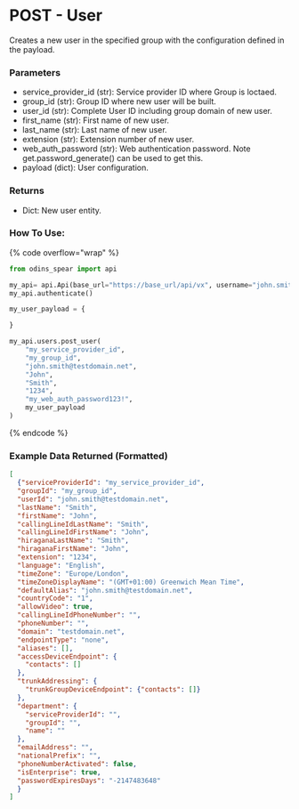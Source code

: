 # POST - User

Creates a new user in the specified group with the configuration defined in the payload.

### Parameters&#x20;

* service_provider_id (str): Service provider ID where Group is loctaed.
* group_id (str): Group ID where new user will be built.
* user_id (str): Complete User ID including group domain of new user.
* first_name (str): First name of new user.
* last_name (str): Last name of new user.
* extension (str): Extension number of new user.
* web_auth_password (str): Web authentication password. Note get.password_generate() can be used to get this.
* payload (dict): User configuration.

### Returns

* Dict: New user entity.

### How To Use:

{% code overflow="wrap" %}
```python
from odins_spear import api

my_api= api.Api(base_url="https://base_url/api/vx", username="john.smith", password="ODIN_INSTANCE_1")
my_api.authenticate()

my_user_payload = {

}

my_api.users.post_user(
    "my_service_provider_id", 
    "my_group_id", 
    "john.smith@testdomain.net",
    "John", 
    "Smith",
    "1234", 
    "my_web_auth_password123!", 
    my_user_payload
)
```
{% endcode %}

### Example Data Returned (Formatted)

```json
[
  {"serviceProviderId": "my_service_provider_id", 
  "groupId": "my_group_id", 
  "userId": "john.smith@testdomain.net", 
  "lastName": "Smith", 
  "firstName": "John", 
  "callingLineIdLastName": "Smith", 
  "callingLineIdFirstName": "John", 
  "hiraganaLastName": "Smith", 
  "hiraganaFirstName": "John", 
  "extension": "1234", 
  "language": "English", 
  "timeZone": "Europe/London", 
  "timeZoneDisplayName": "(GMT+01:00) Greenwich Mean Time", 
  "defaultAlias": "john.smith@testdomain.net", 
  "countryCode": "1", 
  "allowVideo": true, 
  "callingLineIdPhoneNumber": "", 
  "phoneNumber": "", 
  "domain": "testdomain.net", 
  "endpointType": "none", 
  "aliases": [], 
  "accessDeviceEndpoint": {
    "contacts": []
  },
  "trunkAddressing": {
    "trunkGroupDeviceEndpoint": {"contacts": []}
  },
  "department": {
    "serviceProviderId": "", 
    "groupId": "", 
    "name": ""
  }, 
  "emailAddress": "", 
  "nationalPrefix": "", 
  "phoneNumberActivated": false, 
  "isEnterprise": true, 
  "passwordExpiresDays": "-2147483648"
  }
]

```
